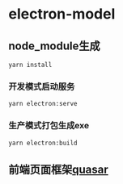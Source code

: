 # electron-model

## node_module生成
```
yarn install
```

### 开发模式启动服务
```
yarn electron:serve
```

### 生产模式打包生成exe
```
yarn electron:build
```

## 前端页面框架[quasar](https://quasar.dev/)
